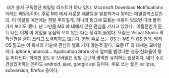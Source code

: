 <span id=":4p" class="hP"> 내가 즐겨 구독했던 메일링 리스트가 하나 있다. Microsoft Download Notifications 이라는 메일링이다. 주로 MS 에서 새로운 제품등을 발표하거나 알리는 메일링리스트인데, 이 메일을 예전에는 정말 주의깊게, 하나의 링크에 모르는 내용이 있으면 따라 들어가서 보기도 했다. 난 그만큼 MS 에 대해서 깊은 관심을 가지고 있었다.
 이틀전인가 문득 나는 이제 이 메일을 유심히 보지 않는 다는 생각이 들었다. 요즘은 Visual Studio 의 최신판을 굳이 쓰려고 노력하지도 않는다. 분명 주로 쓰는 OS 는 MS 의 OS 인데, 딱히 OS 말고는 이 회사의 기술에 관심이 별로 가지 않는것 같다.
 요즘 IT 의 대세는 모바일이다. iphone, android... Application Store 에서 얼마를 벌었다는 성공 신화들이 둥둥 떠다닌다. 하지만 윈도우 모바일은 정말 근근히 명맥만 유지하는 입장이다. 내가 주로 관심있어하는 분야도 android, ajax, google api 등이다. 주로 쓰는 툴은 eclipse, subversion, firefox 등이다.
</span>
